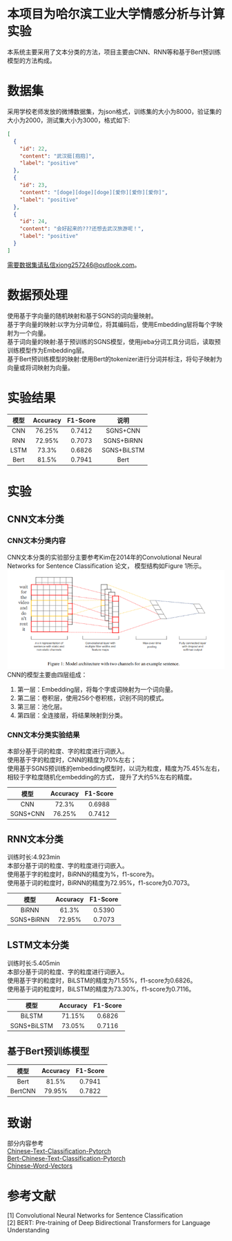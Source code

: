 # 本项目为哈尔滨工业大学情感分析与计算实验
本系统主要采用了文本分类的方法，项目主要由CNN、RNN等和基于Bert预训练模型的方法构成。  

# 数据集
采用学校老师发放的微博数据集，为json格式，训练集的大小为8000，验证集的大小为2000，测试集大小为3000，格式如下:  
```json
[
  {
    "id": 22,
    "content": "武汉挺[抱抱]",
    "label": "positive"
  },
  {
    "id": 23,
    "content": "[doge][doge][doge][爱你][爱你][爱你]",
    "label": "positive"
  },
  {
    "id": 24,
    "content": "会好起来的???还想去武汉旅游呢！",
    "label": "positive"
  }
]
```
需要数据集请私信xiong257246@outlook.com。  

# 数据预处理
使用基于字向量的随机映射和基于SGNS的词向量映射。  
基于字向量的映射:以字为分词单位，将其编码后，使用Embedding层将每个字映射为一个向量。  
基于词向量的映射:基于预训练的SGNS模型，使用jieba分词工具分词后，读取预训练模型作为Embedding层。  
基于Bert预训练模型的映射:使用Bert的tokenizer进行分词并标注，将句子映射为向量或将词映射为向量。

# 实验结果

|模型|Accuracy|F1-Score|说明|
|:---:|:---:|:---:|:---:|
|CNN|76.25%|0.7412|SGNS+CNN|
|RNN|72.95%|0.7073|SGNS+BiRNN|
|LSTM|73.3%|0.6826|SGNS+BiLSTM|
|Bert|81.5%|0.7941|Bert|



# 实验
## CNN文本分类
### CNN文本分类内容
CNN文本分类的实验部分主要参考Kim在2014年的Convolutional Neural Networks for Sentence Classification 论文，
模型结构如Figure 1所示。  
![Figure 1](README/images/CnnFigure1.png)  
CNN的模型主要由四层组成：  
<ol>
<li>第一层：Embedding层，将每个字或词映射为一个词向量。</li>
<li>第二层：卷积层，使用256个卷积核，识别不同的模式。</li>
<li>第三层：池化层。</li>
<li>第四层：全连接层，将结果映射到分类。</li>
</ol>

### CNN文本分类实验结果
本部分基于词的粒度、字的粒度进行词嵌入。  
使用基于字的粒度时，CNN的精度为70%左右；  
使用基于SGNS预训练的embedding模型时，以词为粒度，精度为75.45%左右，相较于字粒度随机化embedding的方式， 提升了大约5%左右的精度。      

|模型|Accuracy|F1-Score|
|:---:|:---:|:---:|  
|CNN|72.3%|0.6988|
|SGNS+CNN|76.25%|0.7412|  



## RNN文本分类
训练时长:4.923min  
本部分基于词的粒度、字的粒度进行词嵌入。  
使用基于字的粒度时，BiRNN的精度为%，f1-score为。    
使用基于词的粒度时，BiRNN的精度为72.95%，f1-score为0.7073。  

|模型|Accuracy|F1-Score|  
|:---:|:---:|:---:|  
|BiRNN|61.3%|0.5390|
|SGNS+BiRNN|72.95%|0.7073|  

## LSTM文本分类
训练时长:5.405min  
本部分基于词的粒度、字的粒度进行词嵌入。  
使用基于字的粒度时，BiLSTM的精度为71.55%，f1-score为0.6826。    
使用基于词的粒度时，BiLSTM的精度为73.30%，f1-score为0.7116。  

|模型|Accuracy|F1-Score|  
|:---:|:---:|:---:|  
|BiLSTM|71.15%|0.6826|
|SGNS+BiLSTM|73.05%|0.7116|  

## 基于Bert预训练模型

|模型|Accuracy|F1-Score|  
|:---:|:---:|:---:|  
|Bert|81.5%|0.7941|
|BertCNN|79.95%|0.7822|




# 致谢    
部分内容参考  
[Chinese-Text-Classification-Pytorch](https://github.com/649453932/Chinese-Text-Classification-Pytorch)  
[Bert-Chinese-Text-Classification-Pytorch](https://github.com/649453932/Bert-Chinese-Text-Classification-Pytorch)  
[Chinese-Word-Vectors](https://github.com/Embedding/Chinese-Word-Vectors)

# 参考文献
[1] Convolutional Neural Networks for Sentence Classification  
[2] BERT: Pre-training of Deep Bidirectional Transformers for Language Understanding  




